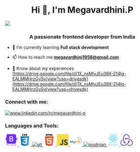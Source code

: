 <h1 align="center">Hi 👋, I'm Megavardhini.P</h1>
<img src="https://www.canva.com/design/DAGMcqX7jn0/mkjI5jI1exkDLARWuIsK-g/edit?utm_content=DAGMcqX7jn0&utm_campaign=designshare&utm_medium=link2&utm_source=sharebutton"></img>
<h3 align="center">A passionate frontend developer from India</h3>

- 🌱 I’m currently learning **Full stack development**

- 📫 How to reach me **megavardhini1958@gmail.com**

- 📄 Know about my experiences [https://drive.google.com/file/d/1X_nsMlvJEu39X-214Ig-EALMMHrzGySv/view?usp=drivesdk](https://drive.google.com/file/d/1X_nsMlvJEu39X-214Ig-EALMMHrzGySv/view?usp=drivesdk)

<h3 align="left">Connect with me:</h3>
<p align="left">
<a href="https://linkedin.com/in/www.linkedin.com/in/megavardhini-p" target="blank"><img align="center" src="https://raw.githubusercontent.com/rahuldkjain/github-profile-readme-generator/master/src/images/icons/Social/linked-in-alt.svg" alt="www.linkedin.com/in/megavardhini-p" height="30" width="40" /></a>
</p>

<h3 align="left">Languages and Tools:</h3>
<p align="left"> <a href="https://getbootstrap.com" target="_blank" rel="noreferrer"> <img src="https://raw.githubusercontent.com/devicons/devicon/master/icons/bootstrap/bootstrap-plain-wordmark.svg" alt="bootstrap" width="40" height="40"/> </a> <a href="https://www.w3schools.com/css/" target="_blank" rel="noreferrer"> <img src="https://raw.githubusercontent.com/devicons/devicon/master/icons/css3/css3-original-wordmark.svg" alt="css3" width="40" height="40"/> </a> <a href="https://git-scm.com/" target="_blank" rel="noreferrer"> <img src="https://www.vectorlogo.zone/logos/git-scm/git-scm-icon.svg" alt="git" width="40" height="40"/> </a> <a href="https://www.w3.org/html/" target="_blank" rel="noreferrer"> <img src="https://raw.githubusercontent.com/devicons/devicon/master/icons/html5/html5-original-wordmark.svg" alt="html5" width="40" height="40"/> </a> <a href="https://developer.mozilla.org/en-US/docs/Web/JavaScript" target="_blank" rel="noreferrer"> <img src="https://raw.githubusercontent.com/devicons/devicon/master/icons/javascript/javascript-original.svg" alt="javascript" width="40" height="40"/> </a> <a href="https://www.mysql.com/" target="_blank" rel="noreferrer"> <img src="https://raw.githubusercontent.com/devicons/devicon/master/icons/mysql/mysql-original-wordmark.svg" alt="mysql" width="40" height="40"/> </a> <a href="https://postman.com" target="_blank" rel="noreferrer"> <img src="https://www.vectorlogo.zone/logos/getpostman/getpostman-icon.svg" alt="postman" width="40" height="40"/> </a> <a href="https://reactjs.org/" target="_blank" rel="noreferrer"> <img src="https://raw.githubusercontent.com/devicons/devicon/master/icons/react/react-original-wordmark.svg" alt="react" width="40" height="40"/> </a> <a href="https://redux.js.org" target="_blank" rel="noreferrer"> <img src="https://raw.githubusercontent.com/devicons/devicon/master/icons/redux/redux-original.svg" alt="redux" width="40" height="40"/> </a> </p>
